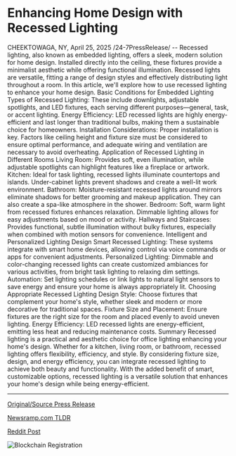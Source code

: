 # Enhancing Home Design with Recessed Lighting

CHEEKTOWAGA, NY, April 25, 2025 /24-7PressRelease/ -- Recessed lighting, also known as embedded lighting, offers a sleek, modern solution for home design. Installed directly into the ceiling, these fixtures provide a minimalist aesthetic while offering functional illumination. Recessed lights are versatile, fitting a range of design styles and effectively distributing light throughout a room. In this article, we'll explore how to use recessed lighting to enhance your home design.  Basic Conditions for Embedded Lighting Types of Recessed Lighting: These include downlights, adjustable spotlights, and LED fixtures, each serving different purposes—general, task, or accent lighting. Energy Efficiency: LED recessed lights are highly energy-efficient and last longer than traditional bulbs, making them a sustainable choice for homeowners. Installation Considerations: Proper installation is key. Factors like ceiling height and fixture size must be considered to ensure optimal performance, and adequate wiring and ventilation are necessary to avoid overheating.  Application of Recessed Lighting in Different Rooms Living Room: Provides soft, even illumination, while adjustable spotlights can highlight features like a fireplace or artwork. Kitchen: Ideal for task lighting, recessed lights illuminate countertops and islands. Under-cabinet lights prevent shadows and create a well-lit work environment. Bathroom: Moisture-resistant recessed lights around mirrors eliminate shadows for better grooming and makeup application. They can also create a spa-like atmosphere in the shower. Bedroom: Soft, warm light from recessed fixtures enhances relaxation. Dimmable lighting allows for easy adjustments based on mood or activity. Hallways and Staircases: Provides functional, subtle illumination without bulky fixtures, especially when combined with motion sensors for convenience.  Intelligent and Personalized Lighting Design Smart Recessed Lighting: These systems integrate with smart home devices, allowing control via voice commands or apps for convenient adjustments. Personalized Lighting: Dimmable and color-changing recessed lights can create customized ambiances for various activities, from bright task lighting to relaxing dim settings. Automation: Set lighting schedules or link lights to natural light sensors to save energy and ensure your home is always appropriately lit.  Choosing Appropriate Recessed Lighting Design Style: Choose fixtures that complement your home's style, whether sleek and modern or more decorative for traditional spaces. Fixture Size and Placement: Ensure fixtures are the right size for the room and placed evenly to avoid uneven lighting. Energy Efficiency: LED recessed lights are energy-efficient, emitting less heat and reducing maintenance costs.  Summary Recessed lighting is a practical and aesthetic choice for office lighting enhancing your home's design. Whether for a kitchen, living room, or bathroom, recessed lighting offers flexibility, efficiency, and style. By considering fixture size, design, and energy efficiency, you can integrate recessed lighting to achieve both beauty and functionality. With the added benefit of smart, customizable options, recessed lighting is a versatile solution that enhances your home's design while being energy-efficient. 

---

[Original/Source Press Release](https://www.24-7pressrelease.com/press-release/522152/enhancing-home-design-with-recessed-lighting)
                    

[Newsramp.com TLDR](https://newsramp.com/curated-news/enhance-your-home-design-with-versatile-recessed-lighting-solutions/265716f8e306a0df178119849803930a) 

 



[Reddit Post](https://www.reddit.com/r/newsramp/comments/1k7f6wo/enhance_your_home_design_with_versatile_recessed/) 



![Blockchain Registration](https://cdn.newsramp.app/24-7PressRelease/qrcode/254/25/take4KnB.webp)